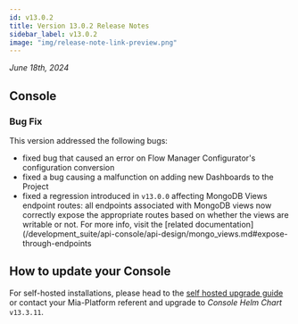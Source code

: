 ```yaml
---
id: v13.0.2
title: Version 13.0.2 Release Notes
sidebar_label: v13.0.2
image: "img/release-note-link-preview.png"
---
```


_June 18th, 2024_

## Console

### Bug Fix

This version addressed the following bugs:

* fixed bug that caused an error on Flow Manager Configurator's configuration conversion
* fixed a bug causing a malfunction on adding new Dashboards to the Project
* fixed a regression introduced in `v13.0.0` affecting MongoDB Views endpoint routes: all endpoints associated with MongoDB views now correctly expose the appropriate routes based on whether the views are writable or not. For more info, visit the [related documentation](/development_suite/api-console/api-design/mongo_views.md#expose-through-endpoints

## How to update your Console

For self-hosted installations, please head to the [self hosted upgrade guide](/infrastructure/self-hosted/installation-chart/100_how-to-upgrade.md) or contact your Mia-Platform referent and upgrade to _Console Helm Chart_ `v13.3.11`.

